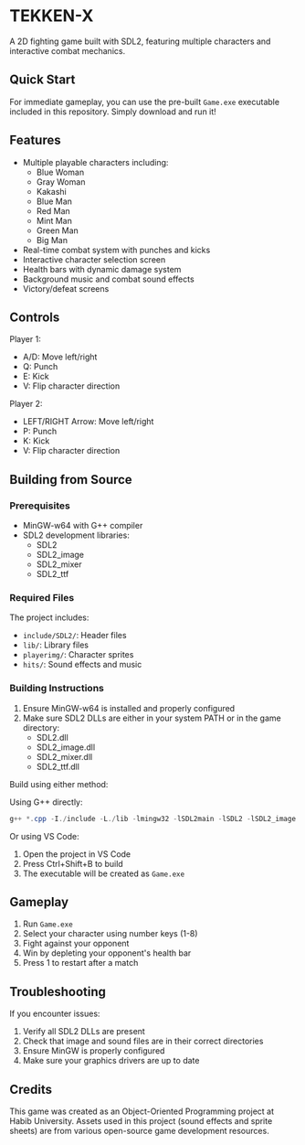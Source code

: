 # TEKKEN-X

A 2D fighting game built with SDL2, featuring multiple characters and interactive combat mechanics.

## Quick Start

For immediate gameplay, you can use the pre-built `Game.exe` executable included in this repository. Simply download and run it!

## Features

- Multiple playable characters including:
  - Blue Woman
  - Gray Woman
  - Kakashi
  - Blue Man
  - Red Man
  - Mint Man
  - Green Man
  - Big Man
- Real-time combat system with punches and kicks
- Interactive character selection screen
- Health bars with dynamic damage system
- Background music and combat sound effects
- Victory/defeat screens

## Controls

Player 1:
- A/D: Move left/right
- Q: Punch
- E: Kick
- V: Flip character direction

Player 2:
- LEFT/RIGHT Arrow: Move left/right
- P: Punch
- K: Kick
- V: Flip character direction

## Building from Source

### Prerequisites

- MinGW-w64 with G++ compiler
- SDL2 development libraries:
  - SDL2
  - SDL2_image
  - SDL2_mixer
  - SDL2_ttf

### Required Files

The project includes:
- `include/SDL2/`: Header files
- `lib/`: Library files
- `playerimg/`: Character sprites
- `hits/`: Sound effects and music

### Building Instructions

1. Ensure MinGW-w64 is installed and properly configured
2. Make sure SDL2 DLLs are either in your system PATH or in the game directory:
   - SDL2.dll
   - SDL2_image.dll
   - SDL2_mixer.dll
   - SDL2_ttf.dll

Build using either method:

Using G++ directly:
```powershell
g++ *.cpp -I./include -L./lib -lmingw32 -lSDL2main -lSDL2 -lSDL2_image -lSDL2_mixer -lSDL2_ttf -o Game.exe
```

Or using VS Code:
1. Open the project in VS Code
2. Press Ctrl+Shift+B to build
3. The executable will be created as `Game.exe`

## Gameplay

1. Run `Game.exe`
2. Select your character using number keys (1-8)
3. Fight against your opponent
4. Win by depleting your opponent's health bar
5. Press 1 to restart after a match

## Troubleshooting

If you encounter issues:
1. Verify all SDL2 DLLs are present
2. Check that image and sound files are in their correct directories
3. Ensure MinGW is properly configured
4. Make sure your graphics drivers are up to date

## Credits

This game was created as an Object-Oriented Programming project at Habib University. Assets used in this project (sound effects and sprite sheets) are from various open-source game development resources.
